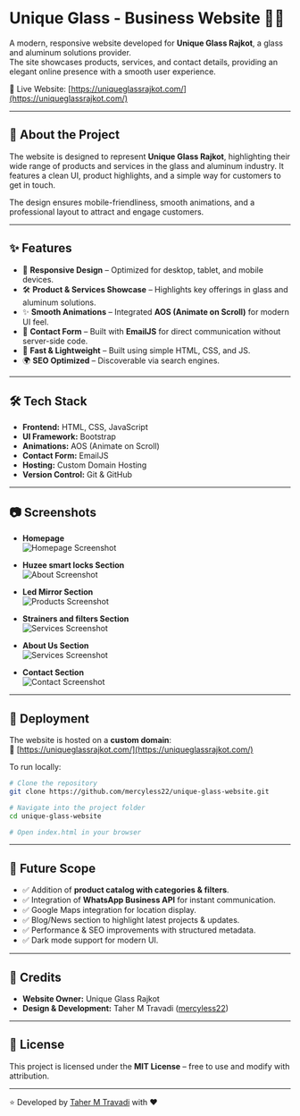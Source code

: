 # Unique Glass - Business Website 🏢✨  

A modern, responsive website developed for **Unique Glass Rajkot**, a glass and aluminum solutions provider.  
The site showcases products, services, and contact details, providing an elegant online presence with a smooth user experience.  

🔗 Live Website: [https://uniqueglassrajkot.com/](https://uniqueglassrajkot.com/)  

---

## 📖 About the Project  
The website is designed to represent **Unique Glass Rajkot**, highlighting their wide range of products and services in the glass and aluminum industry. It features a clean UI, product highlights, and a simple way for customers to get in touch.  

The design ensures mobile-friendliness, smooth animations, and a professional layout to attract and engage customers.  

---

## ✨ Features  
- 📌 **Responsive Design** – Optimized for desktop, tablet, and mobile devices.  
- 🛠️ **Product & Services Showcase** – Highlights key offerings in glass and aluminum solutions.  
- ✨ **Smooth Animations** – Integrated **AOS (Animate on Scroll)** for modern UI feel.  
- 📧 **Contact Form** – Built with **EmailJS** for direct communication without server-side code.  
- 🚀 **Fast & Lightweight** – Built using simple HTML, CSS, and JS.  
- 🌍 **SEO Optimized** – Discoverable via search engines.  

---

## 🛠️ Tech Stack  
- **Frontend:** HTML, CSS, JavaScript  
- **UI Framework:** Bootstrap  
- **Animations:** AOS (Animate on Scroll)  
- **Contact Form:** EmailJS  
- **Hosting:** Custom Domain Hosting  
- **Version Control:** Git & GitHub  

---

## 📷 Screenshots  


- **Homepage**  
  ![Homepage Screenshot](screenshots/homepage.png)  

- **Huzee smart locks Section**  
  ![About Screenshot](screenshots/huzee.png)  

- **Led Mirror Section**  
  ![Products Screenshot](screenshots/led.png)  

- **Strainers and filters Section**  
  ![Services Screenshot](screenshots/strainers.png)  

- **About Us Section**  
  ![Services Screenshot](screenshots/about.png)

- **Contact Section**  
  ![Contact Screenshot](screenshots/contact.png)  

---

## 🚀 Deployment  
The website is hosted on a **custom domain**:  
🔗 [https://uniqueglassrajkot.com/](https://uniqueglassrajkot.com/)  

To run locally:  
```bash
# Clone the repository
git clone https://github.com/mercyless22/unique-glass-website.git

# Navigate into the project folder
cd unique-glass-website

# Open index.html in your browser
````

---

## 📌 Future Scope

* ✅ Addition of **product catalog with categories & filters**.
* ✅ Integration of **WhatsApp Business API** for instant communication.
* ✅ Google Maps integration for location display.
* ✅ Blog/News section to highlight latest projects & updates.
* ✅ Performance & SEO improvements with structured metadata.
* ✅ Dark mode support for modern UI.

---

## 🤝 Credits

* **Website Owner:** Unique Glass Rajkot
* **Design & Development:** Taher M Travadi ([mercyless22](https://github.com/mercyless22))

---

## 📜 License

This project is licensed under the **MIT License** – free to use and modify with attribution.

---

⭐️ Developed by [Taher M Travadi](https://github.com/mercyless22) with ❤️
